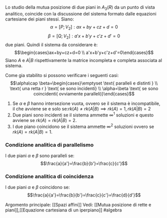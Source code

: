 Lo studio della mutua posizione di due piani in $A_{3}(R)$ da un punto di vista analitico, coincide con la discussione del sistema formato dalle equazioni cartesiane dei piani stessi.
Siano:$$\alpha=[P;V_{2}]: ax+by+cz+d=0$$$$\beta=[Q;V_{2}]:a'x+b'y+c'z+d'=0$$
due piani.
Quindi il sistema da considerare è:$$\begin{cases}ax+by+cz+d=0 \\
a'x+b'y+c'z+d'=0\end{cases}$$
Siano $A$ e $A|B$ rispettivamente la matrice incompleta e completa associata al sistema.

Come gia stabilito si possono verificare i seguenti casi:$$\alpha\cap \beta=\begin{cases}\emptyset \text{ paralleli e distinti } \\
\text{ una retta r } \text{ se sono incidenti} \\
\alpha=\beta \text{ se sono coincidenti( ovviamente paralleli)}\end{cases}$$
1) Se $\alpha$ e $\beta$ hanno intersezione vuota, ovvero  se il sistema è incompatibile, il che avviene se e solo se:$rk(A)\neq rk(A|B)\implies rk(A)=1,rk(A|B)=2$ 
2) Due piani sono incidenti se il sistema ammette $\infty^{1}$ soluzioni e questo avviene se $rk(A)=rk(A|B)=2$.
3) I due piano coincidono se il sistema ammette $\infty^{2}$ soluzioni ovvero se $rk(A)=rk(A|B)=1$.

### Condizione analitica di parallelismo
I due piani $\alpha$ e $\beta$ sono paralleli se:$$\frac{a}{a'}=\frac{b}{b'}=\frac{c}{c'}$$
### Condizione analitica di coincidenza
I due piani $\alpha$ e $\beta$ coincidono se:$$\frac{a}{a'}=\frac{b}{b'}=\frac{c}{c'}=\frac{d}{d'}$$

Argomento principale: [[Spazi affini]]
Vedi: [[Mutua posizione di rette e piani]],[[Equazione cartesiana  di un iperpiano]]
#algebra 